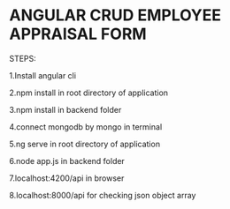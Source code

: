 # ANGULAR CRUD EMPLOYEE APPRAISAL FORM

STEPS:

1.Install angular cli

2.npm install in root directory of application

3.npm install in backend folder

4.connect mongodb by mongo in terminal 

5.ng serve in root directory of application

6.node app.js in backend folder

7.localhost:4200/api in browser

8.localhost:8000/api for checking json object array


